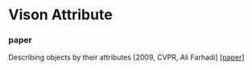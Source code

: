 # Vison Attribute

### paper

Describing objects by their attributes \[2009, CVPR, Ali Farhadi\] \[[paper](https://homes.cs.washington.edu/~ali/papers/Attributes.pdf)\]
